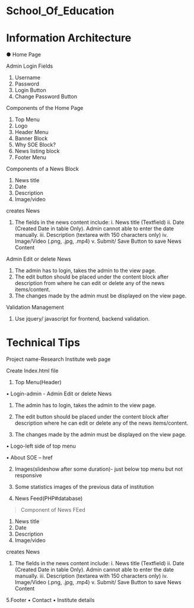# School_Of_Education
# Information Architecture

●	Home Page

Admin Login Fields
1.	Username
2.	Password
3.	Login Button
4.	Change Password Button

Components of the Home Page

1.	Top Menu
2.	Logo
3.	Header Menu
4.	Banner Block
5.	Why SOE Block?
6.	News listing block
7.	Footer Menu

Components of a News Block
1.	News title
2.	Date
3.	Description 
4.	Image/video


creates News
1.	The fields in the news content include:
i.	News title (Textfield)
ii.	Date (Created Date in table Only). Admin cannot able to enter the date manually.
iii.	Description (textarea with 150 characters only)
iv.	Image/Video (.png, .jpg, .mp4)
v.	Submit/ Save Button to save News Content

Admin Edit or delete News
1.	The admin has to login,  takes the admin to the view page.
2.	The edit button should be placed under the content block after description  from where he can edit or delete  any of the news items/content.
3.	The changes made by the admin must be displayed on the view page.


Validation Management
1.	Use jquery/ javascript for frontend, backend validation.

# Technical Tips

Project name-Research Institute web page

Create Index.html file

1. Top Menu(Header)

•	Login-admin
      - Admin Edit or delete News
 1. The admin has to login,  takes the admin to the view page.
 
 2. The edit button should be placed under the content block after description                         where he can edit or delete  any of the news items/content.
 
 3. The changes made by the admin must be displayed on the view page.

•	Logo-left side of top menu

•	About SOE – href

2. Images(slideshow after some duration)- just below top menu but not responsive 

3. Some statistics images of the  previous data of institution

4. News Feed(PHP#database)
>Component of News FEed
1.	News title
2.	Date
3.	Description 
4.	Image/video

creates News
1.	The fields in the news content include:
i.	News title (Textfield)
ii.	Date (Created Date in table Only). Admin cannot able to enter the date manually.
iii.	Description (textarea with 150 characters only)
iv.	Image/Video (.png, .jpg, .mp4)
v.	Submit/ Save Button to save News Content


5.Footer
•	Contact
•	Institute details




